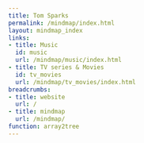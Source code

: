 ```yaml
---
title: Tom Sparks
permalink: /mindmap/index.html
layout: mindmap_index
links:
- title: Music
  id: music
  url: /mindmap/music/index.html
- title: TV series & Movies
  id: tv_movies
  url: /mindmap/tv_movies/index.html
breadcrumbs:
- title: website
  url: /
- title: mindmap
  url: /mindmap/
function: array2tree
---
```

